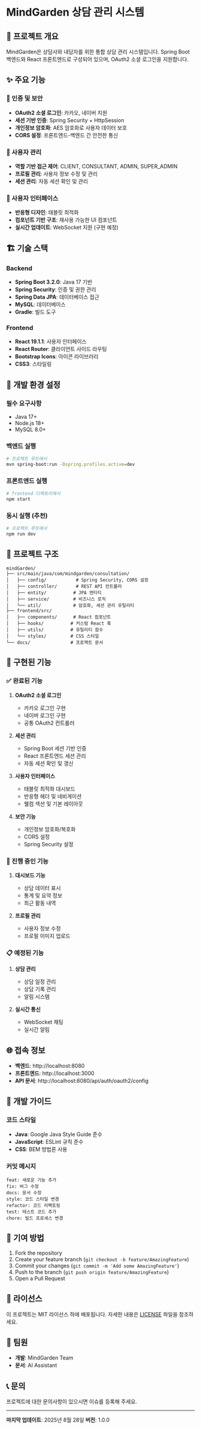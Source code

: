 # MindGarden 상담 관리 시스템

## 🚀 프로젝트 개요

MindGarden은 상담사와 내담자를 위한 통합 상담 관리 시스템입니다. Spring Boot 백엔드와 React 프론트엔드로 구성되어 있으며, OAuth2 소셜 로그인을 지원합니다.

## ✨ 주요 기능

### 🔐 인증 및 보안
- **OAuth2 소셜 로그인**: 카카오, 네이버 지원
- **세션 기반 인증**: Spring Security + HttpSession
- **개인정보 암호화**: AES 암호화로 사용자 데이터 보호
- **CORS 설정**: 프론트엔드-백엔드 간 안전한 통신

### 👥 사용자 관리
- **역할 기반 접근 제어**: CLIENT, CONSULTANT, ADMIN, SUPER_ADMIN
- **프로필 관리**: 사용자 정보 수정 및 관리
- **세션 관리**: 자동 세션 확인 및 관리

### 📱 사용자 인터페이스
- **반응형 디자인**: 태블릿 최적화
- **컴포넌트 기반 구조**: 재사용 가능한 UI 컴포넌트
- **실시간 업데이트**: WebSocket 지원 (구현 예정)

## 🏗️ 기술 스택

### Backend
- **Spring Boot 3.2.0**: Java 17 기반
- **Spring Security**: 인증 및 권한 관리
- **Spring Data JPA**: 데이터베이스 접근
- **MySQL**: 데이터베이스
- **Gradle**: 빌드 도구

### Frontend
- **React 19.1.1**: 사용자 인터페이스
- **React Router**: 클라이언트 사이드 라우팅
- **Bootstrap Icons**: 아이콘 라이브러리
- **CSS3**: 스타일링

## 🚀 개발 환경 설정

### 필수 요구사항
- Java 17+
- Node.js 18+
- MySQL 8.0+

### 백엔드 실행
```bash
# 프로젝트 루트에서
mvn spring-boot:run -Dspring.profiles.active=dev
```

### 프론트엔드 실행
```bash
# frontend 디렉토리에서
npm start
```

### 동시 실행 (추천)
```bash
# 프로젝트 루트에서
npm run dev
```

## 📁 프로젝트 구조

```
mindGarden/
├── src/main/java/com/mindgarden/consultation/
│   ├── config/           # Spring Security, CORS 설정
│   ├── controller/       # REST API 컨트롤러
│   ├── entity/          # JPA 엔티티
│   ├── service/         # 비즈니스 로직
│   └── util/            # 암호화, 세션 관리 유틸리티
├── frontend/src/
│   ├── components/      # React 컴포넌트
│   ├── hooks/          # 커스텀 React 훅
│   ├── utils/          # 유틸리티 함수
│   └── styles/         # CSS 스타일
└── docs/               # 프로젝트 문서
```

## 🔧 구현된 기능

### ✅ 완료된 기능
1. **OAuth2 소셜 로그인**
   - 카카오 로그인 구현
   - 네이버 로그인 구현
   - 공통 OAuth2 컨트롤러

2. **세션 관리**
   - Spring Boot 세션 기반 인증
   - React 프론트엔드 세션 관리
   - 자동 세션 확인 및 갱신

3. **사용자 인터페이스**
   - 태블릿 최적화 대시보드
   - 반응형 헤더 및 네비게이션
   - 웰컴 섹션 및 기본 레이아웃

4. **보안 기능**
   - 개인정보 암호화/복호화
   - CORS 설정
   - Spring Security 설정

### 🚧 진행 중인 기능
1. **대시보드 기능**
   - 상담 데이터 표시
   - 통계 및 요약 정보
   - 최근 활동 내역

2. **프로필 관리**
   - 사용자 정보 수정
   - 프로필 이미지 업로드

### 📋 예정된 기능
1. **상담 관리**
   - 상담 일정 관리
   - 상담 기록 관리
   - 알림 시스템

2. **실시간 통신**
   - WebSocket 채팅
   - 실시간 알림

## 🌐 접속 정보

- **백엔드**: http://localhost:8080
- **프론트엔드**: http://localhost:3000
- **API 문서**: http://localhost:8080/api/auth/oauth2/config

## 📝 개발 가이드

### 코드 스타일
- **Java**: Google Java Style Guide 준수
- **JavaScript**: ESLint 규칙 준수
- **CSS**: BEM 방법론 사용

### 커밋 메시지
```
feat: 새로운 기능 추가
fix: 버그 수정
docs: 문서 수정
style: 코드 스타일 변경
refactor: 코드 리팩토링
test: 테스트 코드 추가
chore: 빌드 프로세스 변경
```

## 🤝 기여 방법

1. Fork the repository
2. Create your feature branch (`git checkout -b feature/AmazingFeature`)
3. Commit your changes (`git commit -m 'Add some AmazingFeature'`)
4. Push to the branch (`git push origin feature/AmazingFeature`)
5. Open a Pull Request

## 📄 라이선스

이 프로젝트는 MIT 라이선스 하에 배포됩니다. 자세한 내용은 [LICENSE](LICENSE) 파일을 참조하세요.

## 👥 팀원

- **개발**: MindGarden Team
- **문서**: AI Assistant

## 📞 문의

프로젝트에 대한 문의사항이 있으시면 이슈를 등록해 주세요.

---

**마지막 업데이트**: 2025년 8월 28일
**버전**: 1.0.0
